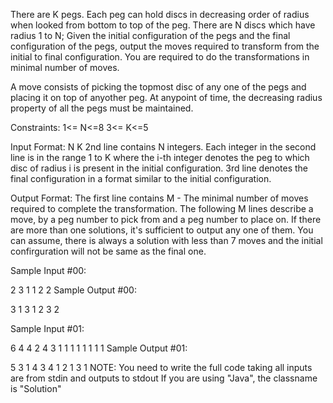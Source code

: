 There are K pegs. Each peg can hold discs in decreasing order of radius when looked from bottom to top of the peg. There are N discs which have radius 1 to N; Given the initial configuration of the pegs and the final configuration of the pegs, output the moves required to transform from the initial to final configuration. You are required to do the transformations in minimal number of moves.

A move consists of picking the topmost disc of any one of the pegs and placing it on top of anyother peg.
At anypoint of time, the decreasing radius property of all the pegs must be maintained.

Constraints:
1<= N<=8
3<= K<=5


Input Format:
N K
2nd line contains N integers.
Each integer in the second line is in the range 1 to K where the i-th integer denotes the peg to which disc of radius i is present in the initial configuration.
3rd line denotes the final configuration in a format similar to the initial configuration.


Output Format:
The first line contains M - The minimal number of moves required to complete the transformation.
The following M lines describe a move, by a peg number to pick from and a peg number to place on.
If there are more than one solutions, it's sufficient to output any one of them. You can assume, there is always a solution with less than 7 moves and the initial confirguration will not be same as the final one.

Sample Input #00:

 
2 3
1 1
2 2
Sample Output #00:

 
3
1 3
1 2
3 2


Sample Input #01:

6 4
4 2 4 3 1 1
1 1 1 1 1 1
Sample Output #01:

5
3 1
4 3
4 1
2 1
3 1
NOTE: You need to write the full code taking all inputs are from stdin and outputs to stdout
If you are using "Java", the classname is "Solution"